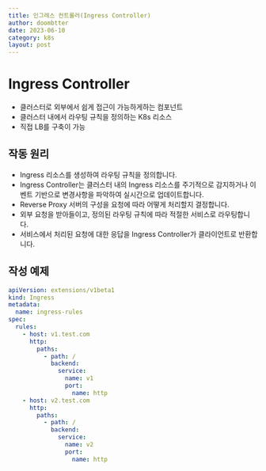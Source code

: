 ```yaml
---
title: 인그레스 컨트롤러(Ingress Controller)
author: doombtter
date: 2023-06-10
category: k8s
layout: post
---
```


# Ingress Controller
 
 - 클러스터로 외부에서 쉽게 접근이 가능하게하는 컴포넌트
 - 클러스터 내에서 라우팅 규칙을 정의하는 K8s 리소스
 - 직접 LB를 구축이 가능

## 작동 원리
- Ingress 리소스를 생성하여 라우팅 규칙을 정의합니다.
- Ingress Controller는 클러스터 내의 Ingress 리소스를 주기적으로 감지하거나 이벤트 기반으로 변경사항을 파악하여 실시간으로 업데이트합니다.
- Reverse Proxy 서버의 구성을 요청에 따라 어떻게 처리할지 결정합니다.
- 외부 요청을 받아들이고, 정의된 라우팅 규칙에 따라 적절한 서비스로 라우팅합니다.
- 서비스에서 처리된 요청에 대한 응답을 Ingress Controller가 클라이언트로 반환합니다.

## 작성 예제

``` yaml
apiVersion: extensions/v1beta1
kind: Ingress
metadata:
  name: ingress-rules
spec:
  rules:
    - host: v1.test.com
      http:
        paths:
          - path: /
            backend:
              service:
                name: v1
                port:
                  name: http
    - host: v2.test.com
      http:
        paths:
          - path: /
            backend:
              service:
                name: v2
                port:
                  name: http
``` 

